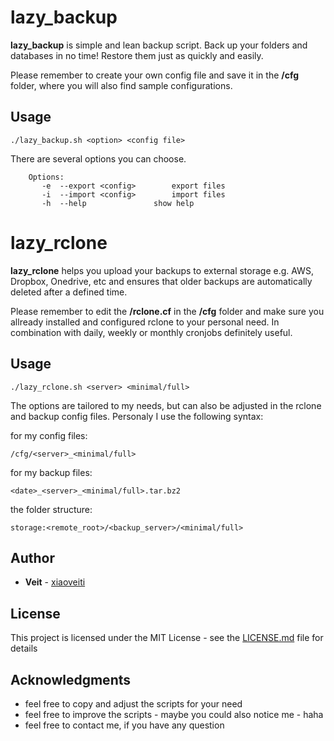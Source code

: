 # lazy_backup

<b>lazy_backup</b> is simple and lean backup script.
Back up your folders and databases in no time! Restore them just as quickly and easily.

Please remember to create your own config file and save it in the <b>/cfg</b> folder, where you will also find sample configurations.

## Usage

```
./lazy_backup.sh <option> <config file>
```
There are several options you can choose.

```
    Options:
       -e  --export <config>		export files
       -i  --import <config>		import files
       -h  --help       		show help
```

# lazy_rclone

<b>lazy_rclone</b> helps you upload your backups to external storage e.g. AWS, Dropbox, Onedrive, etc and ensures that older backups are automatically deleted after a defined time.

Please remember to edit the <b>/rclone.cf</b> in the <b>/cfg</b> folder and make sure you allready installed and configured rclone to your personal need. In combination with daily, weekly or monthly cronjobs definitely useful.  

## Usage
```
./lazy_rclone.sh <server> <minimal/full>
```

The options are tailored to my needs, but can also be adjusted in the rclone and backup config files.
Personaly I use the following syntax:

for my config files: 
```
/cfg/<server>_<minimal/full> 
```
for my backup files: 
```
<date>_<server>_<minimal/full>.tar.bz2 
```
the folder structure:
``` 
storage:<remote_root>/<backup_server>/<minimal/full>
``` 




## Author

* **Veit** - [xiaoveiti](https://github.com/gxiaoveiti)

## License

This project is licensed under the MIT License - see the [LICENSE.md](LICENSE.md) file for details

## Acknowledgments

* feel free to copy and adjust the scripts for your need
* feel free to improve the scripts - maybe you could also notice me - haha
* feel free to contact me, if you have any question
